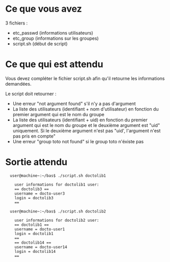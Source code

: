 # Ce que vous avez

3 fichiers :
 * etc_passwd (informations utilisateurs)
 * etc_group (informations sur les groupes)
 * script.sh (début de script)


# Ce que qui est attendu

Vous devez compléter le fichier script.sh afin qu'il retourne les informations demandées.

Le script doit retourner :
 * Une erreur "not argument found" s'il n'y a pas d'argument
 * La liste des utilisateurs (identifiant + nom d'utilisateur) en fonction du premier argument qui est le nom du groupe
 * La liste des utilisateurs (identifiant + uid) en fonction du premier argument qui est le nom du groupe et le deuxième argument est "uid" uniquement. Si le deuxième argument n'est pas "uid', l'argument n'est pas pris en compte"
 * Une erreur "group toto not found" si le group toto n'éxiste pas


# Sortie attendu

```
  user@machine~:~/bas$ ./script.sh doctolib1

    user informations for doctolib1 user:
    == doctolib3 ==
    username = docto-user3
    login = doctolib3
    ==

  user@machine~:~/bas$ ./script.sh doctolib2

    user informations for doctolib2 user:
    == doctolib1 ==
    username = docto-user1
    login = doctolib1
    ==
    == doctolib14 ==
    username = docto-user14
    login = doctolib14
    ==

```
